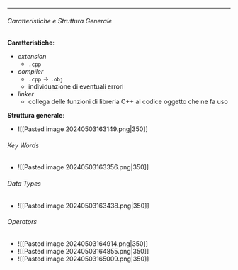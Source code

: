 ***
###### Caratteristiche e Struttura Generale
**Caratteristiche**:
- *extension*
	- `.cpp`
- *compiler*
	- `.cpp` $\rightarrow$ `.obj`
	- individuazione di eventuali errori
- *linker*
	- collega delle funzioni di libreria C++ al codice oggetto che ne fa uso

**Struttura generale**:
- ![[Pasted image 20240503163149.png|350]]
###### Key Words
- ![[Pasted image 20240503163356.png|350]]
###### Data Types
- ![[Pasted image 20240503163438.png|350]]
###### Operators
- ![[Pasted image 20240503164914.png|350]]
- ![[Pasted image 20240503164855.png|350]]
- ![[Pasted image 20240503165009.png|350]]

